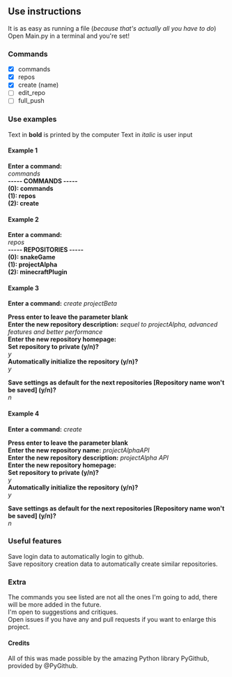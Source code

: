 ## Use instructions
It is as easy as running a file (*because that's actually all you have to do*)  
Open Main.py in a terminal and you're set!

### Commands
- [x] commands
- [x] repos
- [x] create (name)
- [ ] edit_repo
- [ ] full_push

### Use examples
Text in **bold** is printed by the computer
Text in *italic* is user input

#### Example 1
**Enter a command:**  
*commands*  
**----- COMMANDS -----**  
**(0): commands**  
**(1): repos**  
**(2): create**

#### Example 2
**Enter a command:**  
*repos*  
**----- REPOSITORIES -----**  
**(0): snakeGame**  
**(1): projectAlpha**  
**(2): minecraftPlugin**

#### Example 3
**Enter a command:**
*create projectBeta*

**Press enter to leave the parameter blank**  
**Enter the new repository description:** *sequel to projectAlpha, advanced features and better performance*  
**Enter the new repository homepage:**    
**Set repository to private (y/n)?**  
*y*  
**Automatically initialize the repository (y/n)?**  
*y*  

**Save settings as default for the next repositories [Repository name won't be saved] (y/n)?**  
*n*

#### Example 4
**Enter a command:**
*create*

**Press enter to leave the parameter blank**  
**Enter the new repository name:** *projectAlphaAPI*  
**Enter the new repository description:** *projectAlpha API*  
**Enter the new repository homepage:**    
**Set repository to private (y/n)?**  
*y*  
**Automatically initialize the repository (y/n)?**  
*y*  

**Save settings as default for the next repositories [Repository name won't be saved] (y/n)?**  
*n*

### Useful features
Save login data to automatically login to github.  
Save repository creation data to automatically create similar repositories.


### Extra
The commands you see listed are not all the ones I'm going to add, there will be more added in the future.  
I'm open to suggestions and critiques.  
Open issues if you have any and pull requests if you want to enlarge this project.

#### Credits
All of this was made possible by the amazing Python library PyGithub, provided by @PyGithub.